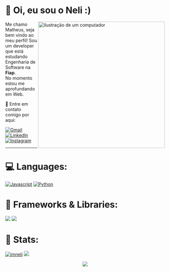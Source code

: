 <!-- Level 3: Add custom code -->

# 👾 Oi, eu sou o Neli :)

<img id="comp" src="https://raw.githubusercontent.com/MicaelliMedeiros/micaellimedeiros/master/image/computer-illustration.png" alt="ilustração de um computador" min-width="400px" max-width="400px" width="400px" align="right">

<p align="left"> 
  Me chamo Matheus, seja bem vindo ao meu perfil! Sou um developer que está estudando Engenharia de Software na <strong>Fiap</strong>.<br>
  No momento estou me aprofundando em Web.

</p>

<p align="left">
  💌 Entre em contato comigo por aqui:
</p>


<p align="left">
  <a class="redes" href="mailto:contatodoneli@gmail.com" title="Gmail">
<img src="https://i.imgur.com/6mlqACS.png" alt="Gmail"/></a>
  <a class="redes" href="https://www.linkedin.com/in/matheus-montovaneli-4bbb04300/" title="LinkedIn">
  <img src="https://i.imgur.com/ai1hzxW.png" alt="LinkedIn"/></a>
  <a class="redes" href="https://www.instagram.com/theuwsx/" title="Instagram">
  <img src="https://i.imgur.com/EFon86c.png" alt="Instagram"/></a>
</p>


---


<!-- [![activity graph](https://github-readme-activity-graph.vercel.app/graph?username=imneli&theme=github-dark-dimmed&custom_title=imneli%20Activity%20Graph&hide_border=true)](https://github.com/ashutosh00710/github-readme-activity-graph) -->

# 💻 Languages:
<p align="left">
  <a href="#" title="JavaScript">
<img src="https://i.imgur.com/lbiRxUl.png" alt="Javascript"/></a>
  <a href="#" title="Python">
  <img src="https://i.imgur.com/ItvUS0k.png" alt="Python"/></a>

</p>

# 🔎 Frameworks & Libraries:
<p align="left">
  <a alt="Tailwind" href="#" title="Gmail">
<img src="https://i.imgur.com/jnoaDiS.png" /></a>
  <a alt="Bootstrap" href="#" title="LinkedIn">
  <img src="https://i.imgur.com/KL7RRk0.png" /></a>

</p>

# 🚀 Stats:

[![imneli](https://github-readme-stats.vercel.app/api?username=imneli&theme=tokyonight)](https://github.com/anuraghazra/github-readme-stats)
![](https://github-readme-streak-stats.herokuapp.com/?user=imneli&theme=tokyonight&hide_border=false)<br/>

<p align="center">
  <img src="https://capsule-render.vercel.app/api?type=waving&color=gradient&height=60&section=footer"/>
</p>


